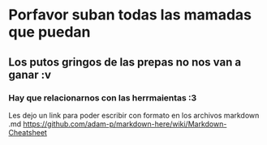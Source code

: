 # Porfavor suban todas las mamadas que puedan
## Los putos gringos de las prepas no nos van a ganar :v
### Hay que relacionarnos con las herrmaientas :3

Les dejo un link para poder escribir con formato en los archivos markdown .md
https://github.com/adam-p/markdown-here/wiki/Markdown-Cheatsheet